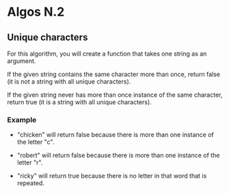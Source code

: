 # Algos N.2

## Unique characters

For this algorithm, you will create a function that takes one string as an argument.

If the given string contains the same character more than once, return false (it is not a string with all unique characters).

If the given string never has more than once instance of the same character, return true (it is a string with all unique characters).

### Example
- "chicken" will return false because there is more than one instance of the letter "c".

- "robert" will return false because there is more than one instance of the letter "r".

- "ricky" will return true because there is no letter in that word that is repeated.
